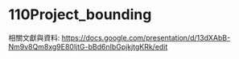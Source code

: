# 110Project_bounding

相關文獻與資料:
https://docs.google.com/presentation/d/13dXAbB-Nm9v8Qm8xg9E80ljtG-bBd6nIbGpjkjtgKRk/edit
